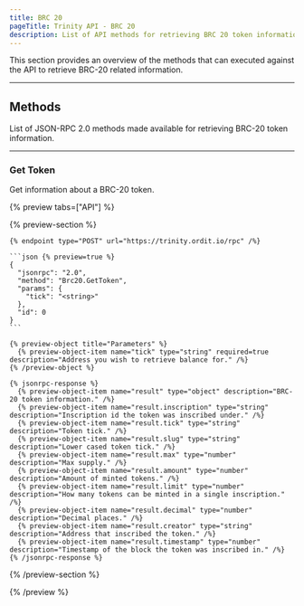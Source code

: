```yaml
---
title: BRC 20
pageTitle: Trinity API - BRC 20
description: List of API methods for retrieving BRC 20 token information.
---
```


This section provides an overview of the methods that can executed against the API to retrieve BRC-20 related information.

---

## Methods

List of JSON-RPC 2.0 methods made available for retrieving BRC-20 token information.

---

### Get Token

Get information about a BRC-20 token.

{% preview tabs=["API"] %}

  {% preview-section %}

    {% endpoint type="POST" url="https://trinity.ordit.io/rpc" /%}

    ```json {% preview=true %}
    {
      "jsonrpc": "2.0",
      "method": "Brc20.GetToken",
      "params": {
        "tick": "<string>"
      },
      "id": 0
    }
    ```

    {% preview-object title="Parameters" %}
      {% preview-object-item name="tick" type="string" required=true description="Address you wish to retrieve balance for." /%}
    {% /preview-object %}

    {% jsonrpc-response %}
      {% preview-object-item name="result" type="object" description="BRC-20 token information." /%}
      {% preview-object-item name="result.inscription" type="string" description="Inscription id the token was inscribed under." /%}
      {% preview-object-item name="result.tick" type="string" description="Token tick." /%}
      {% preview-object-item name="result.slug" type="string" description="Lower cased token tick." /%}
      {% preview-object-item name="result.max" type="number" description="Max supply." /%}
      {% preview-object-item name="result.amount" type="number" description="Amount of minted tokens." /%}
      {% preview-object-item name="result.limit" type="number" description="How many tokens can be minted in a single inscription." /%}
      {% preview-object-item name="result.decimal" type="number" description="Decimal places." /%}
      {% preview-object-item name="result.creator" type="string" description="Address that inscribed the token." /%}
      {% preview-object-item name="result.timestamp" type="number" description="Timestamp of the block the token was inscribed in." /%}
    {% /jsonrpc-response %}

  {% /preview-section %}

{% /preview %}